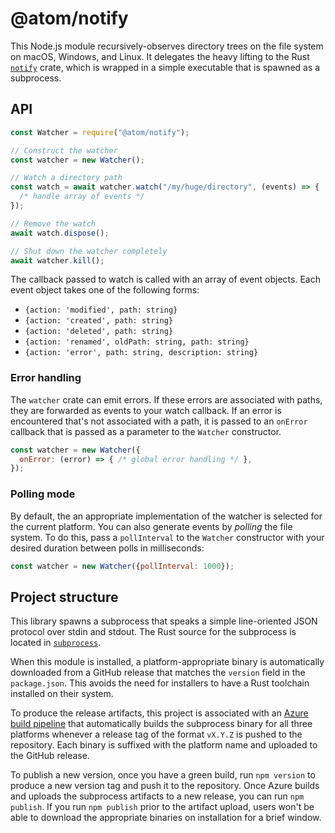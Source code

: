 # @atom/notify

This Node.js module recursively-observes directory trees on the file system on macOS, Windows, and Linux. It delegates the heavy lifting to the Rust [`notify`](https://github.com/passcod/notify) crate, which is wrapped in a simple executable that is spawned as a subprocess.

## API

```js
const Watcher = require("@atom/notify");

// Construct the watcher
const watcher = new Watcher();

// Watch a directory path
const watch = await watcher.watch("/my/huge/directory", (events) => {
  /* handle array of events */
});

// Remove the watch
await watch.dispose();

// Shut down the watcher completely
await watcher.kill();
```

The callback passed to watch is called with an array of event objects. Each event object takes one of the following forms:

* `{action: 'modified', path: string}`
* `{action: 'created', path: string}`
* `{action: 'deleted', path: string}`
* `{action: 'renamed', oldPath: string, path: string}`
* `{action: 'error', path: string, description: string}`

### Error handling

The `watcher` crate can emit errors. If these errors are associated with paths, they are forwarded as events to your watch callback. If an error is encountered that's not associated with a path, it is passed to an `onError` callback that is passed as a parameter to the `Watcher` constructor.

```js
const watcher = new Watcher({
  onError: (error) => { /* global error handling */ },
});
```

### Polling mode

By default, the an appropriate implementation of the watcher is selected for the current platform. You can also generate events by *polling* the file system. To do this, pass a `pollInterval` to the `Watcher` constructor with your desired duration between polls in milliseconds:

```js
const watcher = new Watcher({pollInterval: 1000});
```

## Project structure

This library spawns a subprocess that speaks a simple line-oriented JSON protocol over stdin and stdout. The Rust source for the subprocess is located in [`subprocess`](./subprocess).

When this module is installed, a platform-appropriate binary is automatically downloaded from a GitHub release that matches the `version` field in the `package.json`. This avoids the need for installers to have a Rust toolchain installed on their system.

To produce the release artifacts, this project is associated with an [Azure build pipeline](https://github.visualstudio.com/Atom/_build?definitionId=50) that automatically builds the subprocess binary for all three platforms whenever a release tag of the format `vX.Y.Z` is pushed to the repository. Each binary is suffixed with the platform name and uploaded to the GitHub release.

To publish a new version, once you have a green build, run `npm version` to produce a new version tag and push it to the repository. Once Azure builds and uploads the subprocess artifacts to a new release, you can run `npm publish`. If you run `npm publish` prior to the artifact upload, users won't be able to download the appropriate binaries on installation for a brief window.
